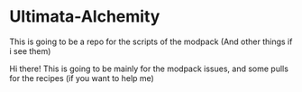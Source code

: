 # Ultimata-Alchemity
This is going to be a repo for the scripts of the modpack (And other things if i see them)

Hi there! This is going to be mainly for the modpack issues, and some pulls for the recipes (if you want to help me)
